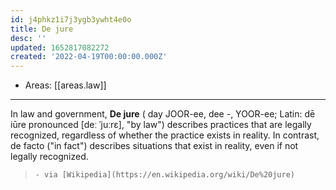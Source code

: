 ```yaml
---
id: j4phkz1i7j3ygb3ywht4e0o
title: De jure
desc: ''
updated: 1652817082272
created: '2022-04-19T00:00:00.000Z'
---
```


- Areas: [[areas.law]]

---

In law and government, **De jure** ( day JOOR-ee, dee -⁠, YOOR-ee; Latin: dē iūre pronounced [deː ˈjuːrɛ], "by law") describes practices that are legally recognized, regardless of whether the practice exists in reality. In contrast, de facto ("in fact") describes situations that exist in reality, even if not legally recognized.

>     - via [Wikipedia](https://en.wikipedia.org/wiki/De%20jure)
